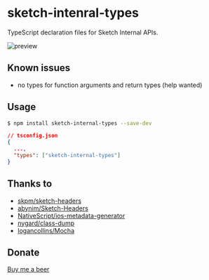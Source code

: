 
# sketch-intenral-types

TypeScript declaration files for Sketch Internal APIs.

![preview](resources/gif.gif)

## Known issues
- no types for function arguments and return types (help wanted)

## Usage

```bash
$ npm install sketch-internal-types --save-dev
```

```json
// tsconfig.json
{
  ...,
  "types": ["sketch-internal-types"]
}
```

## Thanks to
- [skpm/sketch-headers](https://github.com/skpm/sketch-headers)
- [abynim/Sketch-Headers](https://github.com/abynim/Sketch-Headers)
- [NativeScript/ios-metadata-generator](https://github.com/NativeScript/ios-metadata-generator)
- [nygard/class-dump](https://github.com/nygard/class-dump)
- [logancollins/Mocha](https://github.com/logancollins/Mocha)

## Donate
[Buy me a beer](https://www.paypal.com/cgi-bin/webscr?cmd=_s-xclick&hosted_button_id=BCL2X3AFQBAP2&item_name=Sketch.d.ts%20Beer)
